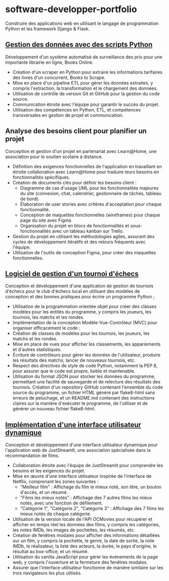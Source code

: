 # software-developper-portfolio
Construire des applications web en utilisant le langage de programmation Python et les framework Django & Flask.

## [Gestion des données avec des scripts Python](https://github.com/tawounfouet/programme-scraping-python)
Développement d'un système automatisé de surveillance des prix pour une importante librairie en ligne, Books Online.
- Création d'un scraper en Python pour extraire les informations tarifaires des livres d'un concurrent, Books to Scrape.
- Mise en place d'un pipeline ETL pour gérer les données extraites, y compris l'extraction, la transformation et le chargement des données.
- Utilisation de contrôle de version Git et GitHub pour la gestion du code source.
- Communication étroite avec l'équipe pour garantir le succès du projet.
- Utilisation des compétences en Python, ETL, et compétences transversales en gestion de projet et communication.

## Analyse des besoins client pour planifier un projet
Conception et gestion d'un projet en partenariat avec Learn@Home, une association pour le soutien scolaire à distance.
- Définition des exigences fonctionnelles de l'application en travaillant en étroite collaboration avec Learn@Home pour traduire leurs besoins en fonctionnalités spécifiques.
- Création de documents clés pour définir les besoins client :
  - Diagramme de cas d'usage UML pour les fonctionnalités majeures du site (connexion, chat, calendrier, gestionnaire de tâches, tableau de bord).
  - Élaboration de user stories avec critères d'acceptation pour chaque fonctionnalité.
  - Conception de maquettes fonctionnelles (wireframes) pour chaque page du site avec Figma
  - Organisation du projet en blocs de fonctionnalités et sous-fonctionnalités avec un tableau kanban sur Trello.
- Gestion du projet en utilisant les méthodologies agiles, assurant des cycles de développement itératifs et des retours fréquents avec l'équipe.
- Utilisation de l'outils de conception Figma, pour créer des maquettes fonctionnelles.


## [Logiciel de gestion d'un tournoi d'échecs](https://github.com/tawounfouet/chess-tournament-manager)

Conception et développement d'une application de gestion de tournois d'échecs pour le club d'échecs local en utilisant des modèles de conception et des bonnes pratiques pour écrire un programme Python ;
- Utilisation de la programmation orientée objet pour créer des classes modèles pour les entités du programme, y compris les joueurs, les tournois, les matchs et les rondes.
- Implémentation de la conception Modèle-Vue-Contrôleur (MVC) pour organiser efficacement le code :
- Création de classes de modèles pour les tournois, les joueurs, les matchs et les rondes.
- Mise en place de vues pour afficher les classements, les appariements et d'autres statistiques.
- Écriture de contrôleurs pour gérer les données de l'utilisateur, produire les résultats des matchs, lancer de nouveaux tournois, etc.
- Respect des directives de style de code Python, notamment la PEP 8, pour assurer que le code est propre, lisible et maintenable.
- Utilisation du format JSON pour stocker les données du programme, permettant une facilité de sauvegarde et de relecture des résultats des tournois.
Création d'un repository GitHub contenant l'ensemble du code source du programme, un fichier HTML généré par flake8-html sans erreurs de peluchage, et un README.md contenant des instructions claires sur la manière d'exécuter le programme, de l'utiliser et de générer un nouveau fichier flake8-html.


## [Implémentation d'une interface utilisateur dynamique ](https://github.com/tawounfouet/just-streamit-movies-frontend)

Conception et développement d'une interface utilisateur dynamique pour l'application web de JustStreamIt, une association spécialisée dans la recommandation de films.
- Collaboration étroite avec l'équipe de JustStreamIt pour comprendre les besoins et les exigences du projet.
- Mise en œuvre d'une interface utilisateur inspirée de l'interface de Netflix, comprenant les zones suivantes :
    - "Meilleur film" : Affichage du film le mieux noté, son titre, un bouton d'accès, et un résumé.
    - "Films les mieux notés" : Affichage des 7 autres films les mieux notés, avec une fonction de défilement.
    - "Catégorie 1", "Catégorie 2", "Catégorie 3" : Affichage des 7 films les mieux notés de chaque catégorie.
- Utilisation de la version locale de l'API OCMovies pour récupérer et afficher en temps réel les données des films, y compris les catégories, les notes IMDb, les images de pochettes, les résumés, etc.
- Création de fenêtres modales pour afficher des informations détaillées sur un film, y compris la pochette, le genre, la date de sortie, la note IMDb, le réalisateur, la liste des acteurs, la durée, le pays d'origine, le résultat au box-office, et un résumé.
- Utilisation du vanilla JavaScript pour gérer les événements de la page web, y compris l'ouverture et la fermeture des fenêtres modales.
- Assurer que l'interface utilisateur fonctionne de manière similaire sur les trois navigateurs les plus utilisés.








